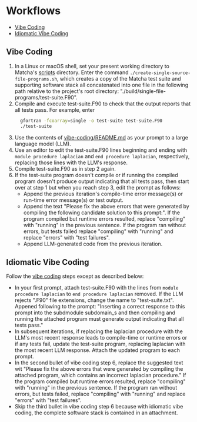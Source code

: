 Workflows
=========

* [Vibe Coding](#vibe-coding)
* [Idiomatic Vibe Coding](#idiomatic-vibe-coding)

Vibe Coding
-----------
1. In a Linux or macOS shell, set your present working directory to Matcha's
   [scripts](../../scripts) directory.   Enter the command
   `./create-single-source-file-programs.sh`, which creates a copy of the
   Matcha test suite and supporting software stack all concatenated into one
   file in the following path relative to the project's root directory:
   "./build/single-file-programs/test-suite.F90".
3. Compile and execute test-suite.F90 to check that the output reports that
   all tests pass.  For example, enter
   ```bash
     gfortran -fcoarray=single -o test-suite test-suite.F90
     ./test-suite
   ```
4. Use the contents of [vibe-coding/README.md](./vibe-coding/README.md) as your
   prompt to a large language model (LLM).
5. Use an editor to edit the test-suite.F90 lines beginning and ending with 
   `module procedure laplacian` and `end procedure laplacian`, respectively,
   replacing those lines with the LLM's response.
6. Compile test-suite.F90 as in step 2 again.
7. If  the test-suite program doesn't compile or if running the compiled
   program doesn't produce output indicating that all tests pass, then start
   over at step 1 but when you reach step 3, edit the prompt as follows:
   * Append the previous iteration's compile-time error message(s) or run-time
     error message(s) or test output.
   * Append the text "Please fix the above errors that were generated by
     compiling the following candidate solution to this prompt:".  If the
     program compiled but runtime errors resulted, replace "compiling" with
     "running" in the previous sentence.  If the program ran without errors,
     but tests failed replace "compiling" with "running" and replace "errors"
     with "test failures".
   * Append LLM-generated code from the previous iteration.
   
Idiomatic Vibe Coding
---------------------
Follow the [vibe coding](#vibe-coding) steps except as described below:
* In your first prompt, attach test-suite.F90 with the lines from
  `module procedure laplacian` to `end procedure laplacian` removed.  If the
  LLM rejects ".F90" file extensions, change the name to "test-suite.txt".
  Appened following to the prompt: "Inserting a correct response to this
  prompt into the subdmodule subdomain_s and then compiling and running the
  attached program must generate output indicating that all tests pass."
* In subsequent iterations, if replacing the laplacian procedure with the
  LLM's most recent response leads to compile-time or runtime errors or if any
  tests fail, update the test-suite program, replacing laplacian with the most
  recent LLM response. Attach the updated program to each prompt.
* In the second bullet of vibe coding step 6, replace the suggested text wit
  "Please fix the above errors that were generated by compiling the attached
  program, which contains an incorrect laplacian procedure."  If the program
  compiled but runtime errors resulted, replace "compiling" with "running" in
  the previous sentence.  If the program ran without errors, but tests failed,
  replace "compiling" with "running" and replace "errors" with "test failures".
* Skip the third bullet in vibe coding step 6 because with idiomatic vibe
  coding, the complete software stack is contained in an attachment.
